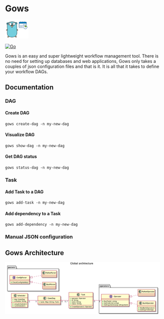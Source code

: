 # Gows

<img src="images/output/gows.png" width="15%"/>

[![Go](https://github.com/Software-Craft-Factory/Gows/actions/workflows/go.yml/badge.svg)](https://github.com/Software-Craft-Factory/Gows/actions/workflows/go.yml)

Gows is an easy and super lightweight workflow management tool.
There is no need for setting up databases and web applications, Gows only takes a couples of json configuration files and that is it.
It is all that it takes to define your workflow DAGs.

## Documentation

### DAG
#### Create DAG
```console
gows create-dag -n my-new-dag
```
#### Visualize DAG
```console
gows show-dag -n my-new-dag
```
#### Get DAG status
```console
gows status-dag -n my-new-dag
```

### Task
#### Add Task to a DAG
```console
gows add-task -n my-new-dag
```
#### Add dependency to a Task
```console
gows add-dependency -n my-new-dag
```
### Manual JSON configuration

## Gows Architecture
<img src="images/output/global_archi.png"/>
